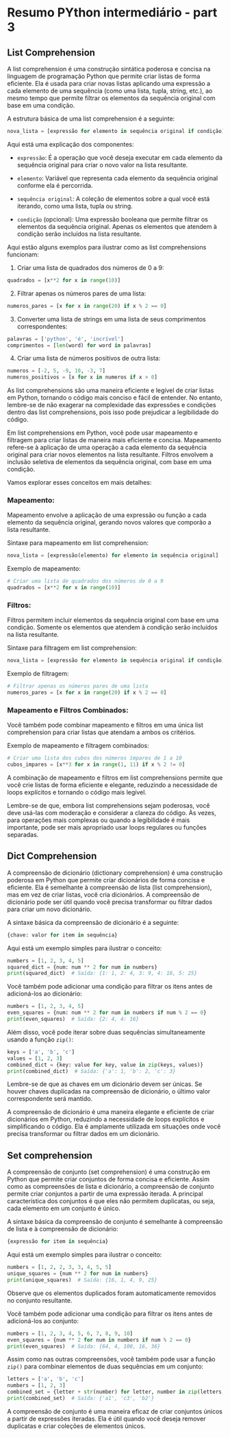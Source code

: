 # Resumo PYthon intermediário - part 3 

## List Comprehension

A list comprehension é uma construção sintática poderosa e concisa na linguagem de programação Python que permite criar listas de forma eficiente. Ela é usada para criar novas listas aplicando uma expressão a cada elemento de uma sequência (como uma lista, tupla, string, etc.), ao mesmo tempo que permite filtrar os elementos da sequência original com base em uma condição.

A estrutura básica de uma list comprehension é a seguinte:

```python
nova_lista = [expressão for elemento in sequência original if condição]
```

Aqui está uma explicação dos componentes:

- `expressão`: É a operação que você deseja executar em cada elemento da sequência original para criar o novo valor na lista resultante.

- `elemento`: Variável que representa cada elemento da sequência original conforme ela é percorrida.

- `sequência original`: A coleção de elementos sobre a qual você está iterando, como uma lista, tupla ou string.

- `condição` (opcional): Uma expressão booleana que permite filtrar os elementos da sequência original. Apenas os elementos que atendem à condição serão incluídos na lista resultante.

Aqui estão alguns exemplos para ilustrar como as list comprehensions funcionam:

1. Criar uma lista de quadrados dos números de 0 a 9:
```python
quadrados = [x**2 for x in range(10)]
```

2. Filtrar apenas os números pares de uma lista:
```python
numeros_pares = [x for x in range(20) if x % 2 == 0]
```

3. Converter uma lista de strings em uma lista de seus comprimentos correspondentes:
```python
palavras = ['python', 'é', 'incrível']
comprimentos = [len(word) for word in palavras]
```

4. Criar uma lista de números positivos de outra lista:
```python
numeros = [-2, 5, -9, 10, -3, 7]
numeros_positivos = [x for x in numeros if x > 0]
```

As list comprehensions são uma maneira eficiente e legível de criar listas em Python, tornando o código mais conciso e fácil de entender. No entanto, lembre-se de não exagerar na complexidade das expressões e condições dentro das list comprehensions, pois isso pode prejudicar a legibilidade do código.

Em list comprehensions em Python, você pode usar mapeamento e filtragem para criar listas de maneira mais eficiente e concisa. Mapeamento refere-se à aplicação de uma operação a cada elemento da sequência original para criar novos elementos na lista resultante. Filtros envolvem a inclusão seletiva de elementos da sequência original, com base em uma condição.

Vamos explorar esses conceitos em mais detalhes:

### Mapeamento:

Mapeamento envolve a aplicação de uma expressão ou função a cada elemento da sequência original, gerando novos valores que comporão a lista resultante.

Sintaxe para mapeamento em list comprehension:
```python
nova_lista = [expressão(elemento) for elemento in sequência original]
```

Exemplo de mapeamento:
```python
# Criar uma lista de quadrados dos números de 0 a 9
quadrados = [x**2 for x in range(10)]
```

### Filtros:

Filtros permitem incluir elementos da sequência original com base em uma condição. Somente os elementos que atendem à condição serão incluídos na lista resultante.

Sintaxe para filtragem em list comprehension:
```python
nova_lista = [expressão for elemento in sequência original if condição]
```

Exemplo de filtragem:
```python
# Filtrar apenas os números pares de uma lista
numeros_pares = [x for x in range(20) if x % 2 == 0]
```

### Mapeamento e Filtros Combinados:

Você também pode combinar mapeamento e filtros em uma única list comprehension para criar listas que atendam a ambos os critérios.

Exemplo de mapeamento e filtragem combinados:
```python
# Criar uma lista dos cubos dos números ímpares de 1 a 10
cubos_impares = [x**3 for x in range(1, 11) if x % 2 != 0]
```

A combinação de mapeamento e filtros em list comprehensions permite que você crie listas de forma eficiente e elegante, reduzindo a necessidade de loops explícitos e tornando o código mais legível.

Lembre-se de que, embora list comprehensions sejam poderosas, você deve usá-las com moderação e considerar a clareza do código. Às vezes, para operações mais complexas ou quando a legibilidade é mais importante, pode ser mais apropriado usar loops regulares ou funções separadas.

## Dict Comprehension

A compreensão de dicionário (dictionary comprehension) é uma construção poderosa em Python que permite criar dicionários de forma concisa e eficiente. Ela é semelhante à compreensão de lista (list comprehension), mas em vez de criar listas, você cria dicionários. A compreensão de dicionário pode ser útil quando você precisa transformar ou filtrar dados para criar um novo dicionário.

A sintaxe básica da compreensão de dicionário é a seguinte:

```python
{chave: valor for item in sequência}
```

Aqui está um exemplo simples para ilustrar o conceito:

```python
numbers = [1, 2, 3, 4, 5]
squared_dict = {num: num ** 2 for num in numbers}
print(squared_dict)  # Saída: {1: 1, 2: 4, 3: 9, 4: 16, 5: 25}
```

Você também pode adicionar uma condição para filtrar os itens antes de adicioná-los ao dicionário:

```python
numbers = [1, 2, 3, 4, 5]
even_squares = {num: num ** 2 for num in numbers if num % 2 == 0}
print(even_squares)  # Saída: {2: 4, 4: 16}
```

Além disso, você pode iterar sobre duas sequências simultaneamente usando a função `zip()`:

```python
keys = ['a', 'b', 'c']
values = [1, 2, 3]
combined_dict = {key: value for key, value in zip(keys, values)}
print(combined_dict)  # Saída: {'a': 1, 'b': 2, 'c': 3}
```

Lembre-se de que as chaves em um dicionário devem ser únicas. Se houver chaves duplicadas na compreensão de dicionário, o último valor correspondente será mantido.

A compreensão de dicionário é uma maneira elegante e eficiente de criar dicionários em Python, reduzindo a necessidade de loops explícitos e simplificando o código. Ela é amplamente utilizada em situações onde você precisa transformar ou filtrar dados em um dicionário.

## Set comprehension

A compreensão de conjunto (set comprehension) é uma construção em Python que permite criar conjuntos de forma concisa e eficiente. Assim como as compreensões de lista e dicionário, a compreensão de conjunto permite criar conjuntos a partir de uma expressão iterada. A principal característica dos conjuntos é que eles não permitem duplicatas, ou seja, cada elemento em um conjunto é único.

A sintaxe básica da compreensão de conjunto é semelhante à compreensão de lista e à compreensão de dicionário:

```python
{expressão for item in sequência}
```

Aqui está um exemplo simples para ilustrar o conceito:

```python
numbers = [1, 2, 2, 3, 3, 4, 5, 5]
unique_squares = {num ** 2 for num in numbers}
print(unique_squares)  # Saída: {16, 1, 4, 9, 25}
```

Observe que os elementos duplicados foram automaticamente removidos no conjunto resultante.

Você também pode adicionar uma condição para filtrar os itens antes de adicioná-los ao conjunto:

```python
numbers = [1, 2, 3, 4, 5, 6, 7, 8, 9, 10]
even_squares = {num ** 2 for num in numbers if num % 2 == 0}
print(even_squares)  # Saída: {64, 4, 100, 16, 36}
```

Assim como nas outras compreensões, você também pode usar a função `zip()` para combinar elementos de duas sequências em um conjunto:

```python
letters = ['a', 'b', 'c']
numbers = [1, 2, 3]
combined_set = {letter + str(number) for letter, number in zip(letters, numbers)}
print(combined_set)  # Saída: {'a1', 'c3', 'b2'}
```

A compreensão de conjunto é uma maneira eficaz de criar conjuntos únicos a partir de expressões iteradas. Ela é útil quando você deseja remover duplicatas e criar coleções de elementos únicos.
